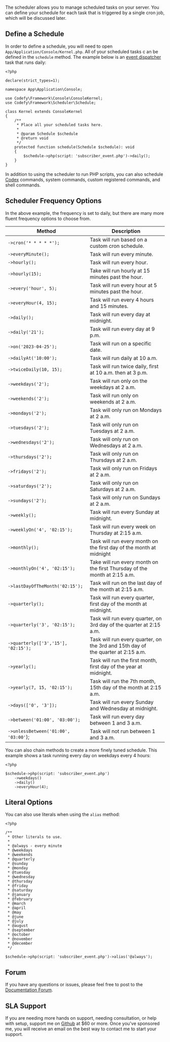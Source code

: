 The scheduler allows you to manage scheduled tasks on your server. You can define your schedule for each task that is 
triggered by a single cron job, which will be discussed later.

Define a Schedule
-----------------

In order to define a schedule, you will need to open `App/Application/Console/Kernel.php`. All of your scheduled tasks c
an be defined in the `schedule` method. The example below is an [event dispatcher](https://codefyphp.com/knowledgebase/event-dispatcher/) task that runs daily:

    <?php
    
    declare(strict_types=1);
    
    namespace App\Application\Console;
    
    use Codefy\Framework\Console\ConsoleKernel;
    use Codefy\Framework\Scheduler\Schedule;
    
    class Kernel extends ConsoleKernel
    {
        /**
         * Place all your scheduled tasks here.
         *
         * @param Schedule $schedule
         * @return void
         */
        protected function schedule(Schedule $schedule): void
        {
            $schedule->php(script: 'subscriber_event.php')->daily();
        }
    }

In addition to using the scheduler to run PHP scripts, you can also schedule [Codex](https://codefyphp.com/knowledgebase/codex/) 
commands, system commands, custom registered commands, and shell commands.

Scheduler Frequency Options
---------------------------

In the above example, the frequency is set to daily, but there are many more fluent frequency options to choose from.

| **Method**                            | **Description**                                                                       |
|---------------------------------------|---------------------------------------------------------------------------------------|
| `->cron('* * * * *');`                | Task will run based on a custom cron schedule.                                        |
| `->everyMinute();`                    | Task will run every minute.                                                           |
| `->hourly();`                         | Task will run every hour.                                                             |
| `->hourly(15);`                       | Take will run hourly at 15 minutes past the hour.                                     |
| `->every('hour', 5);`                 | Task will run every hour at 5 minutes past the hour.                                  |
| `->everyHour(4, 15);`                 | Task will run every 4 hours and 15 minutes.                                           |
| `->daily();`                          | Task will run every day at midnight.                                                  |
| `->daily('21');`                      | Task will run every day at 9 p.m.                                                     |
| `->on('2023-04-25');`                 | Task will run on a specific date.                                                     |
| `->dailyAt('10:00');`                 | Task will run daily at 10 a.m.                                                        |
| `->twiceDaily(10, 15);`               | Task will run twice daily, first at 10 a.m. then at 3 p.m.                            |
| `->weekdays('2');`                    | Task will run only on the weekdays at 2 a.m.                                          |
| `->weekends('2');`                    | Task will run only on weekends at 2 a.m.                                              |
| `->mondays('2');`                     | Task will only run on Mondays at 2 a.m.                                               |
| `->tuesdays('2');`                    | Task will only run on Tuesdays at 2 a.m.                                              |
| `->wednesdays('2');`                  | Task will only run on Wednesdays at 2 a.m.                                            |
| `->thursdays('2');`                   | Task will only run on Thursdays at 2 a.m.                                             |
| `->fridays('2');`                     | Task will only run on Fridays at 2 a.m.                                               |
| `->saturdays('2');`                   | Task will only run on Saturdays at 2 a.m.                                             |
| `->sundays('2');`                     | Task will only run on Sundays at 2 a.m.                                               |
| `->weekly();`                         | Task will run every Sunday at midnight.                                               |
| `->weeklyOn('4', '02:15');`           | Task will run every week on Thursday at 2:15 a.m.                                     |
| `->monthly();`                        | Task will run every month on the first day of the month at midnight                   |
| `->monthlyOn('4', '02:15');`          | Take will run every month on the first Thursday of the <br/> month at 2:15 a.m.       |
| `->lastDayOfTheMonth('02:15');`       | Task will run on the last day of the month at 2:15 a.m.                               |
| `->quarterly();`                      | Task will run every quarter, first day of the month at midnight.                      |
| `->quarterly('3', '02:15');`          | Task will run every quarter, on 3rd day of the quarter at 2:15 a.m.                   |
| `->quarterly(['3','15'], '02:15');`   | Task will run every quarter, on the 3rd and 15th day of <br/>the quarter at 2:15 a.m. |
| `->yearly();`                         | Task will run the first month, first day of the year at midnight.                     |
| `->yearly(7, 15, '02:15');`           | Task will run the 7th month, 15th day of the month at 2:15 a.m.                       |
| `->days(['0', '3']);`                 | Task will run every Sunday and Wednesday at midnight.                                 |
| `->between('01:00', '03:00');`        | Task will run every day between 1 and 3 a.m.                                          |
| `->unlessBetween('01:00', '03:00'`);  | Task will not run between 1 and 3 a.m.                                                |

You can also chain methods to create a more finely tuned schedule. This example shows a task running every day on 
weekdays every 4 hours:

    <?php

    $schedule->php(script: 'subscriber_event.php')
        ->weekdays()
        ->daily()
        ->everyHour(4);

Literal Options
---------------

You can also use literals when using the `alias` method:

    <?php

    /**
     * Other literals to use.
     * 
     * @always - every minute
     * @weekdays
     * @weekends
     * @quarterly
     * @sunday
     * @monday
     * @tuesday
     * @wednesday
     * @thursday
     * @friday
     * @saturday
     * @january
     * @february
     * @march
     * @april
     * @may
     * @june
     * @july
     * @august
     * @september
     * @october
     * @november
     * @december
     */
    
    $schedule->php(script: 'subscriber_event.php')->alias('@always');

Forum
-----

If you have any questions or issues, please feel free to post to the [Documentation Forum](https://codefyphp.com/community/documentation/).

SLA Support
-----------

If you are needing more hands on support, needing consultation, or help with setup, support me on [Github](https://github.com/sponsors/nomadicjosh) at $60 or more. Once you've sponsored me, you will receive an email on the best way to contact me to start your support.